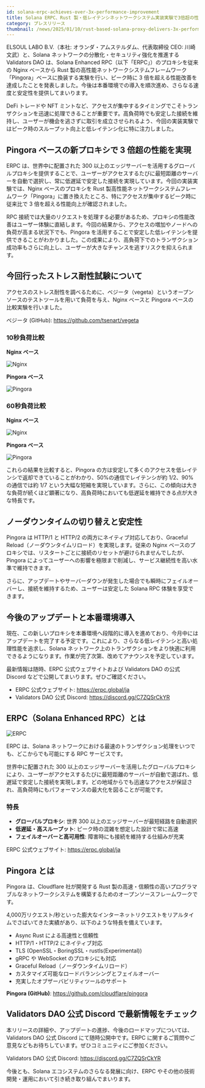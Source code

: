 ```yaml
---
id: solana-erpc-achieves-over-3x-performance-improvement
title: Solana ERPC、Rust 製・低レイテンシネットワークシステム実装実験で3倍超の性能を達成
category: プレスリリース
thumbnail: /news/2025/01/10/rust-based-solana-proxy-delivers-3x-performanceJA.jpg
---
```


ELSOUL LABO B.V.（本社: オランダ・アムステルダム、代表取締役 CEO: 川崎文武）と、Solana ネットワークの分散化・セキュリティ強化を推進する Validators DAO は、Solana Enhanced RPC（以下「ERPC」）のプロキシを従来の Nginx ベースから Rust 製の高性能ネットワークシステムフレームワーク「Pingora」ベースに換装する実験を行い、ピーク時に 3 倍を超える性能改善を達成したことを発表しました。今後は本番環境での導入を順次進め、さらなる速度と安定性を提供してまいります。

DeFi トレードや NFT ミントなど、アクセスが集中するタイミングでこそトランザクションを迅速に処理できることが重要です。高負荷時でも安定した接続を維持し、ユーザーが機会を逃さずに取引を成立させられるよう、今回の実装実験ではピーク時のスループット向上と低レイテンシ化に特に注力しました。

## Pingora ベースの新プロキシで 3 倍超の性能を実現

ERPC は、世界中に配置された 300 以上のエッジサーバーを活用するグローバルプロキシを提供することで、ユーザーがアクセスするたびに最短距離のサーバーを自動で選択し、常に低遅延で安定した接続を実現しています。今回の実装実験では、Nginx ベースのプロキシを Rust 製高性能ネットワークシステムフレームワーク「Pingora」に置き換えたところ、特にアクセスが集中するピーク時に従来比で 3 倍を超える性能向上が確認されました。

RPC 接続では大量のリクエストを処理する必要があるため、プロキシの性能改善はユーザー体験に直結します。今回の結果から、アクセスの増加やノードへの負荷が高まる状況下でも、Pingora を活用することで安定した低レイテンシを提供できることがわかりました。この成果により、高負荷下でのトランザクション成功率もさらに向上し、ユーザーが大きなチャンスを逃すリスクを抑えられます。

## 今回行ったストレス耐性試験について

アクセスのストレス耐性を調べるために、ベジータ（vegeta）というオープンソースのテストツールを用いて負荷を与え、Nginx ベースと Pingora ベースの比較実験を行いました。

ベジータ (GitHub): https://github.com/tsenart/vegeta

### 10秒負荷比較

**Nginx ベース**

![Nginx](/news/2025/01/10/vegeta-nginx10s.png)

**Pingora ベース**

![Pingora](/news/2025/01/10/vegeta-pingora10s.png)

### 60秒負荷比較

**Nginx ベース**

![Nginx](/news/2025/01/10/vegeta-nginx.png)

**Pingora ベース**

![Pingora](/news/2025/01/10/vegeta-pingora.png)

これらの結果を比較すると、Pingora の方は安定して多くのアクセスを低レイテンシで返却できていることがわかり、50%の通信でレイテンシが約 1/2、90%の通信では約 1/7 という大幅な短縮を実現しています。さらに、この傾向は大きな負荷が続くほど顕著になり、高負荷時においても低遅延を維持できる点が大きな特長です。

## ノーダウンタイムの切り替えと安定性

Pingora は HTTP/1 と HTTP/2 の両方にネイティブ対応しており、Graceful Reload（ノーダウンタイムリロード）を実現します。従来の Nginx ベースのプロキシでは、リスタートごとに接続のリセットが避けられませんでしたが、Pingora によってユーザーへの影響を極限まで削減し、サービス継続性を高い水準で維持できます。

さらに、アップデートやサーバーダウンが発生した場合でも瞬時にフェイルオーバーし、接続を維持するため、ユーザーは安定した Solana RPC 体験を享受できます。

## 今後のアップデートと本番環境導入

現在、この新しいプロキシを本番環境へ段階的に導入を進めており、今月中にはアップデートを完了する予定です。これにより、さらなる低レイテンシと高い処理性能を追求し、Solana ネットワーク上のトランザクションをより快適に利用できるようになります。作業が完了次第、改めてアナウンスを予定しています。

最新情報は随時、ERPC 公式ウェブサイトおよび Validators DAO の公式 Discord などで公開してまいります。ぜひご確認ください。

- ERPC 公式ウェブサイト: https://erpc.global/ja
- Validators DAO 公式 Discord: https://discord.gg/C7ZQSrCkYR

## ERPC（Solana Enhanced RPC）とは

![ERPC](/news/2025/01/10/erpcGlobalJA.jpg)

ERPC は、Solana ネットワークにおける最速のトランザクション処理をいつでも、どこからでも可能にする RPC サービスです。

世界中に配置された 300 以上のエッジサーバーを活用したグローバルプロキシにより、ユーザーがアクセスするたびに最短距離のサーバーが自動で選ばれ、低遅延で安定した接続を実現します。どの地域からでも迅速なアクセスが保証され、高負荷時にもパフォーマンスの最大化を図ることが可能です。

### 特長

- **グローバルプロキシ**: 世界 300 以上のエッジサーバーが最短経路を自動選択
- **低遅延・高スループット**: ピーク時の混雑を想定した設計で常に高速
- **フェイルオーバーと高可用性**: 障害時にも接続を維持する仕組みが充実

ERPC 公式ウェブサイト: https://erpc.global/ja

## Pingora とは

Pingora は、Cloudflare 社が開発する Rust 製の高速・信頼性の高いプログラマブルなネットワークシステムを構築するためのオープンソースフレームワークです。

4,000万リクエスト/秒といった膨大なインターネットリクエストをリアルタイムでさばいてきた実績があり、以下のような特長を備えています。

- Async Rust による高速性と信頼性
- HTTP/1・HTTP/2 にネイティブ対応
- TLS (OpenSSL・BoringSSL・rustls(Experimental))
- gRPC や WebSocket のプロキシにも対応
- Graceful Reload（ノーダウンタイムリロード）
- カスタマイズ可能なロードバランシングとフェイルオーバー
- 充実したオブザーバビリティツールのサポート

**Pingora (GitHub)**: https://github.com/cloudflare/pingora

## Validators DAO 公式 Discord で最新情報をチェック

本リリースの詳細や、アップデートの進捗、今後のロードマップについては、Validators DAO 公式 Discord にて随時公開中です。ERPC に関するご質問やご意見などもお待ちしています。ぜひコミュニティにご参加ください。

Validators DAO 公式 Discord: https://discord.gg/C7ZQSrCkYR

今後とも、Solana エコシステムのさらなる発展に向け、ERPC やその他の技術開発・運用において引き続き取り組んでまいります。
